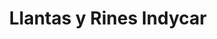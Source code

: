 ---
title: "Llantas y Rines Indycar"
url: /barrios-unidos/llantas-y-rines-indycar/
shop: neumáticos
---